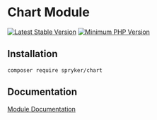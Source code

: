 # Chart Module
[![Latest Stable Version](https://poser.pugx.org/spryker/chart/v/stable.svg)](https://packagist.org/packages/spryker/chart)
[![Minimum PHP Version](https://img.shields.io/badge/php-%3E%3D%207.3-8892BF.svg)](https://php.net/)

## Installation

```
composer require spryker/chart
```

## Documentation

[Module Documentation](https://academy.spryker.com/developing_with_spryker/module_guide/content_management/chart.html)
